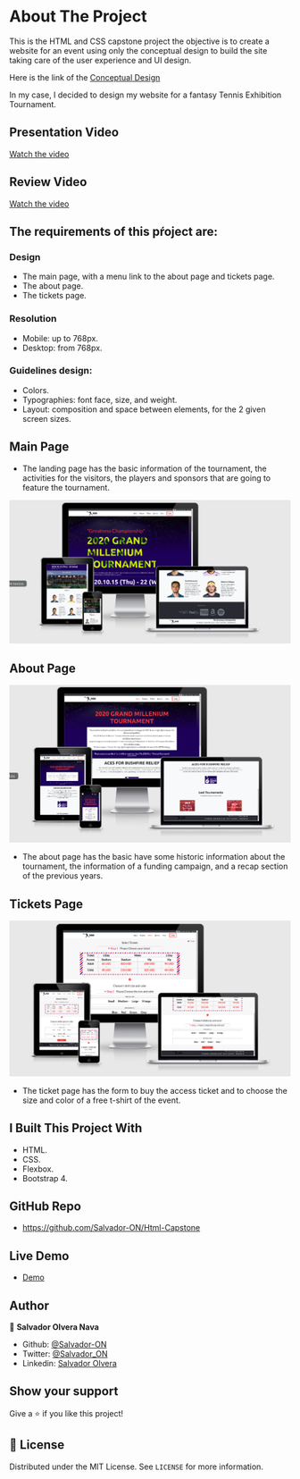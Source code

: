 # About The Project

This is the HTML and CSS capstone project the objective is to create a website for an event using only the conceptual design to build the site taking care of the user experience and UI design.

Here is the link of the [Conceptual Design](https://www.behance.net/gallery/29845175/CC-Global-Summit-2015)

In my case, I decided to design my website for a fantasy Tennis Exhibition Tournament.

## Presentation Video

[Watch the video](https://youtu.be/ViLa-gzLxNY)

## Review Video 

[Watch the video](https://youtu.be/3-EfLdOKx98)

## The requirements of this pŕoject are:

### Design
- The main page, with a menu link to the about page and tickets page.
- The about page.
- The tickets page.

### Resolution
- Mobile: up to 768px.
- Desktop: from 768px.

### Guidelines design:

- Colors.
- Typographies: font face, size, and weight.
- Layout: composition and space between elements, for the 2 given screen sizes.


## Main Page

- The landing page has the basic information of the tournament, the activities for the visitors, the players and sponsors that are going to feature the tournament.

![screenshot](screenshots/main-page.png)

## About Page

![screenshot](screenshots/about-page.png)

- The about page has the basic have some historic information about the tournament, the information of a funding campaign, and a recap section of the previous years.

## Tickets Page

![screenshot](screenshots/ticktes-page.png)

- The ticket page has the form to buy the access ticket and to choose the size and color of a free t-shirt of the event.


## I Built This Project With

- HTML.
- CSS.
- Flexbox.
- Bootstrap 4.

## GitHub Repo

- https://github.com/Salvador-ON/Html-Capstone

## Live Demo

- [Demo](https://salvador-on.github.io/Tennis-Tournament-Event)

## Author

👤 **Salvador Olvera Nava**

- Github: [@Salvador-ON](https://github.com/Salvador-ON)
- Twitter: [@Salvador_ON](https://twitter.com/Salvador_ON)
- Linkedin: [Salvador Olvera](https://www.linkedin.com/in/salvador-olvera-n)

## Show your support

Give a ⭐️ if you like this project!


## 📝 License

Distributed under the MIT License. See `LICENSE` for more information.
